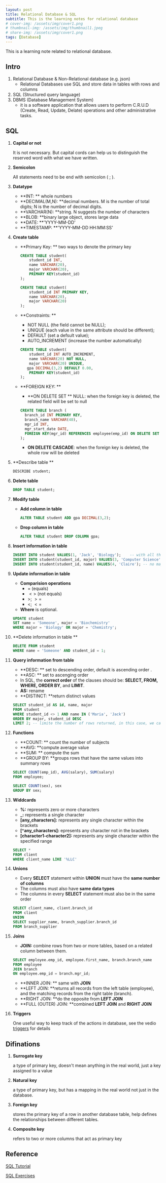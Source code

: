 ```yaml
---
layout: post
title: Relational Database & SQL
subtitle: This is the learning notes for relational database 
# cover-img: /assets/img/cover1.png
# thumbnail-img: /assets/img/thumbnail1.jpeg
# share-img: /assets/img/cover1.png
tags: [Database]
---
```


This is a learning note related to relational database. 



## Intro

1. Relational Database & Non-Relational database (e.g. json)
   * Relational Databases use SQL and store data in tables with rows and columns
2. SQL (Structured query language)
3. DBMS (Database Management System)
   * it is a software application that allows users to perform C.R.U.D (Create, Read, Update, Delate) operations and other administrative tasks.



## SQL

1. **Capital or not**

   It is not necessary. But capital cords can help us to distinguish the reserved word with what we have written.

2. **Semicolon**

   All statements need to be end with semicolon ( ; ).

3. **Datatype**

   * **INT: ** whole numbers
   * **DECIMAL(M,N): **decimal numbers. M is the number of total digits; N is the number of decimal digits.
   * **VARCHAR(N): **string. N suggests the number of characters
   * **BLOB: **binary large object, stores large data
   * **DATE: **'YYYY-MM-DD'
   * **TIMESTAMP: **'YYYY-MM-DD HH:MM:SS'

4. **Create table**

   * **Primary Key: ** two ways to denote the primary key

     ```sql
     CREATE TABLE student(
         student_id INT,
         name VARCHAR(20),
         major VARCHAR(20),
         PRIMARY KEY(student_id) 
     );
     ```

     ```sql
     CREATE TABLE student(
         student_id INT PRIMARY KEY,
         name VARCHAR(20),
         major VARCHAR(20)
     );
     ```

   * **Constraints: ** 

     * NOT NULL (the field cannot be NULL); 
     * UNIQUE (each value in the same attribute should be different); 
     * DEFAULT (set a defsult value); 
     * AUTO_INCREMENT (increase the number automatically)

     ```	sql
     CREATE TABLE student(
         student_id INT AUTO_INCREMENT,
         name VARCHAR(20) NOT NULL,
         major VARCHAR(20) UNIQUE,
       	gpa DECIMAL(3,2) DEFAULT 0.00,
         PRIMARY KEY(student_id) 
     );
     ```

   * **FOREIGN KEY: **

     * **ON DELETE SET ** NULL: when the foreign key is deleted, the related field will be set to null

     ```sql
     CREATE TABLE branch (
       branch_id INT PRIMARY KEY,
       branch_name VARCHAR(40),
       mgr_id INT,
       mgr_start_date DATE,
       FOREIGN KEY(mgr_id) REFERENCES employee(emp_id) ON DELETE SET NULL
     );
     ```

     * **ON DELETE CASCADE**: when the foreign key is deleted, the whole row will be deleted

5. **Describe table **

   ```sql
   DESCRIBE student;
   ```

6. **Delete table**

   ```sql
   DROP TABLE student;
   ```

7. **Modify table**

   * **Add column in table**

     ```sql
     ALTER TABLE student ADD gpa DECIMAL(3,2);
     ```

   * **Drop column in table**

     ```sql
     ALTER TABLE student DROP COLUMN gpa;
     ```

8. **Insert information in table**

   ```sql
   INSERT INTO student VALUES(1, 'Jack', 'Biology');  	-- with all things
   INSERT INTO student(student_id, major) VALUES(3, 'Computer Science'); -- no name
   INSERT INTO student(student_id, name) VALUES(4, 'Claire'); -- no major
   ```

9. **Update information in table**

   * **Comparision operations**
     * $=$ (equals)
     * $<>$ (not equals)
     * $>$; $>=$
     * $<$; $<=$
   * **Where** is optional.

   ```sql
   UPDATE student 
   SET name = 'Someone', major = 'Biochemistry'
   WHERE major = 'Biology' OR major = 'Chemistry';
   ```

10. **Delete information in table **

    ```sql
    DELETE FROM student
    WHERE name = 'Someone' AND student_id = 1;
    ```

11. **Query information from table**

    * **DESC: ** set to descending order, default is ascending order .
    * **ASC: ** set to ascenging order
    * In SQL, the **correct order** of the clauses should be: **SELECT, FROM, WHERE, ORDER BY**, and **LIMIT**. 
    * **AS:** rename
    * **DISTINCT: **return distinct values

    ```sql
    SELECT student_id AS id, name, major 
    FROM student
    WHERE student_id <> 1 AND name IN ('Maria', 'Jack')
    ORDER BY major, student_id DESC
    LIMIT 2; -- limite the number of rows returned, in this case, we can only get 2 rows back
    ```

12. **Functions**

    * **COUNT: ** count the number of subjects
    * **AVG: **compute average value
    * **SUM: ** compute the sum
    * **GROUP BY: **groups rows that have the same values into summary rows

    ```sql
    SELECT COUNT(emp_id), AVG(salary), SUM(salary)
    FROM employee;
    
    SELECT COUNT(sex), sex
    GROUP BY sex;
    ```

13. **Widdcards**

    * **%:** represents zero or more characters
    * **_:** represents a single character
    * **[any_characters]:** represents any single character within the brackets
    * **\[^any_characters\]:** epresents any character not in the brackets
    * **\[character1-character2\]:** represents any single character within the specified range

    ```sql
    SELECT *
    FROM client
    WHERE client_name LIKE '%LLC'
    ```

14. **Unions**

    * Every **SELECT** statement within **UNION** must have the **same number of columns**
    * The columns must also have **same data types**
    * The columns in every **SELECT** statement must also be in the same order

    ```sql
    SELECT client_name, client.branch_id
    FROM client
    UNION
    SELECT supplier_name, branch_supplier.branch_id
    FROM branch_supplier
    ```

15. **Joins**

    * **JOIN:** combine rows from two or more tables, based on a related column between them.

    ```sql
    SELECT employee.emp_id, employee.first_name, branch.branch_name
    FROM employee
    JOIN branch
    ON employee.emp_id = branch.mgr_id;
    ```

    * **INNER JOIN: ** same with **JOIN**
    * **LEFT JOIN: **returns all records from the left table (employee), and the matching records from the right table (branch).
    * **RIGHT JOIN: **do the opposite from **LEFT JOIN**
    * **FULL (OUTER) JOIN: **combined **LEFT JOIN** and **RIGHT JOIN**

16. **Triggers**

    One useful way to keep track of the actions in database, see the vedio [triggers](https://www.youtube.com/watch?v=HXV3zeQKqGY&t=12605s) for details

    

## Difinations

1. **Surrogate key** 

   a type of primary key, doesn't mean anything in the real world, just a key assigned to a value

2. **Natural key**

   a type of primary key, but has a mapping in the real world not just in the database.

3. **Foreign key**

   stores the primary key of a row in another database table, help defines the relationships between different tables.

4. **Composite key**

   refers to two or more columns that act as primary key



## Reference

[SQL Tutorial](https://www.youtube.com/watch?v=HXV3zeQKqGY)

[SQL Exercises](https://www.w3schools.com/sql/default.asp)
